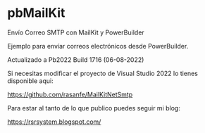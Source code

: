 # pbMailKit
Envío Correo SMTP con MailKit y PowerBuilder

Ejemplo para envíar correos electrónicos desde PowerBuilder.

Actualizado a Pb2022 Build 1716 (06-08-2022)

Si necesitas modificar el proyecto de Visual Studio 2022 lo tienes disponible aqui:

https://github.com/rasanfe/MailKitNetSmtp

Para estar al tanto de lo que publico puedes seguir mi blog:

https://rsrsystem.blogspot.com/
